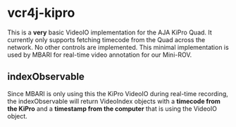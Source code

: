 # vcr4j-kipro

This is a __very__ basic VideoIO implementation for the AJA KiPro Quad. It currently only supports fetching timecode from the Quad across the network. No other controls are implemented. This minimal implementation is used by MBARI for real-time video annotation for our Mini-ROV.

## indexObservable

Since MBARI is only using this the KiPro VideoIO during real-time recording, the indexObservable will return VideoIndex objects with a __timecode from the KiPro__ and a __timestamp from the computer__ that is using the VideoIO object.